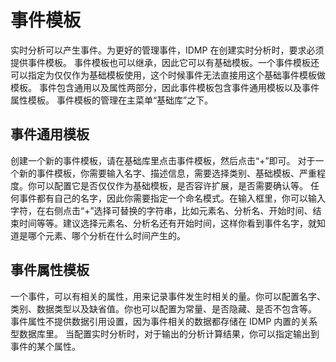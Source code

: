 # 事件模板

实时分析可以产生事件。为更好的管理事件，IDMP 在创建实时分析时，要求必须提供事件模板。
事件模板也可以继承，因此它可以有基础模板。一个事件模板还可以指定为仅仅作为基础模板使用，这个时候事件无法直接用这个基础事件模板做模板。
事件包含通用以及属性两部分，因此事件模板包含事件通用模板以及事件属性模板。
事件模板的管理在主菜单“基础库”之下。

## 事件通用模板

创建一个新的事件模板，请在基础库里点击事件模板，然后点击“+”即可。
对于一个新的事件模板，你需要输入名字、描述信息，需要选择类别、基础模板、严重程度。你可以配置它是否仅仅作为基础模板，是否容许扩展，是否需要确认等。
任何事件都有自己的名字，因此你需要指定一个命名模式。在输入框里，你可以输入字符，在右侧点击“+”选择可替换的字符串，比如元素名、分析名、开始时间、结束时间等等。建议选择元素名、分析名还有开始时间，这样你看到事件名字，就知道是哪个元素、哪个分析在什么时间产生的。

## 事件属性模板

一个事件，可以有相关的属性，用来记录事件发生时相关的量。你可以配置名字、类别、数据类型以及缺省值。你也可以配置为常量、是否隐藏、是否不包含等。
事件属性不提供数据引用设置，因为事件相关的数据都存储在 IDMP 内置的关系型数据库里。
当配置实时分析时，对于输出的分析计算结果，你可以指定输出到事件的某个属性。
